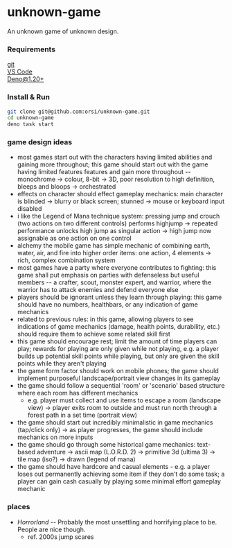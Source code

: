 # unknown-game
An unknown game of unknown design.

### Requirements
[git](https://git-scm.com)  
[VS Code](https://code.visualstudio.com)  
[Deno@1.20+](https://deno.land)

### Install & Run
```sh
git clone git@github.com:orsi/unknown-game.git
cd unknown-game
deno task start
```

### game design ideas
- most games start out with the characters having limited abilities and gaining more throughout; this game should start out with the game having limited features features and gain more throughout -- monochrome -> colour, 8-bit -> 3D, poor resolution to high definition, bleeps and bloops -> orchestrated
- effects on character should effect gameplay mechanics: main character is blinded -> blurry or black screen; stunned -> mouse or keyboard input disabled
- i like the Legend of Mana technique system: pressing jump and crouch (two actions on two different controls) performs highjump -> repeated performance unlocks high jump as singular action -> high jump now assignable as one action on one control
- alchemy the mobile game has simple mechanic of combining earth, water, air, and fire into higher order items: one action, 4 elements -> rich, complex combination system
- most games have a party where everyone contributes to fighting: this game shall put emphasis on parties with defenseless but useful members -- a crafter, scout, monster expert, and warrior, where the warrior has to attack enemies and defend everyone else
- players should be ignorant unless they learn through playing: this game should have no numbers, healthbars, or any indication of game mechanics
- related to previous rules: in this game, allowing players to see indications of game mechanics (damage, health points, durability, etc.) should require them to achieve some related skill first
- this game should encourage rest; limit the amount of time players can play; rewards for playing are only given while not playing, e.g. a player builds up potential skill points while playing, but only are given the skill points while they aren't playing
- the game form factor should work on mobile phones; the game should implement purposeful landscape/portrait view changes in its gameplay
- the game should follow a sequential 'room' or 'scenario' based structure where each room has different mechanics
  - e.g. player must collect and use items to escape a room (landscape view) -> player exits room to outside and must run north through a forest path in a set time (portrait view)
- the game should start out incredibly minimalistic in game mechanics (tap/click only) -> as player progresses, the game should include mechanics on more inputs
- the game should go through some historical game mechanics: text-based adventure -> ascii map (L.O.R.D. 2) -> primitive 3d (ultima 3) -> tile map (iso?) -> drawn (legend of mana)
- the game should have hardcore and casual elements - e.g. a player loses out permanently achieving some item if they don't do some task; a player can gain cash casually by playing some minimal effort gameplay mechanic

### places
- *Horrorland* -- Probably the most unsettling and horrifying place to be. People are nice though.
  - ref. 2000s jump scares
